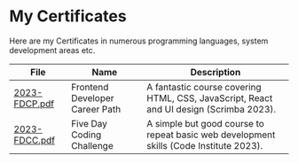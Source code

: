 # My Certificates

Here are my Certificates in numerous programming languages, system development areas etc.

| File                                       | Name                           | Description                                                               |
| ------------------------------------------ | ------------------------------ | ------------------------------------------------------------------------- |
| [2023-FDCP.pdf](./2023-FDCP.pdf) | Frontend Developer Career Path | A fantastic course covering HTML, CSS, JavaScript, React and UI design (Scrimba 2023). |
| [2023-FDCC.pdf](./2023-FDCC.pdf) | Five Day Coding Challenge | A simple but good course to repeat basic web development skills (Code Institute 2023). |
